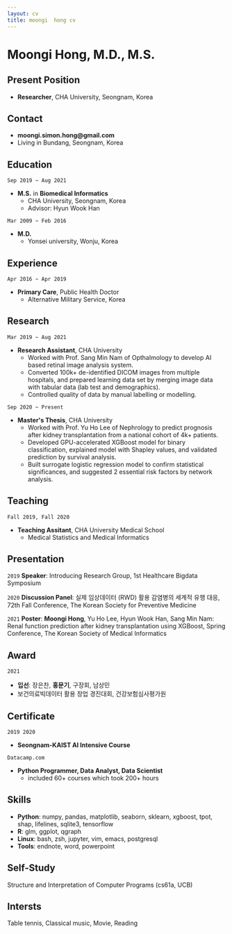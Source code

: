 ```yaml
---
layout: cv
title: moongi  hong cv
---
```


# Moongi Hong, M.D., M.S.

## Present Position
- __Researcher__, CHA University, Seongnam, Korea

## Contact
- __moongi.simon.hong@gmail.com__
- Living in Bundang, Seongnam, Korea

## Education
`Sep 2019 ~ Aug 2021 `
- __M.S.__ in __Biomedical Informatics__
  - CHA University, Seongnam, Korea
  - Advisor: Hyun Wook Han

`Mar 2009 ~ Feb 2016`
- __M.D.__
  - Yonsei university, Wonju, Korea

## Experience
`Apr 2016 ~ Apr 2019`
- __Primary Care__, Public Health Doctor
  - Alternative Military Service, Korea


## Research
`Mar 2019 ~ Aug 2021`
- __Research Assistant__, CHA University
  - Worked with Prof. Sang Min Nam of Opthalmology to develop AI based retinal image analysis system.
  - Converted 100k+ de-identified DICOM images from multiple hospitals, and prepared learning data set by merging image data with tabular data (lab test and demographics).
  - Controlled quality of data by manual labelling or modelling. 

`Sep 2020 ~ Present`
- __Master's Thesis__, CHA University
  - Worked with Prof. Yu Ho Lee of Nephrology to predict prognosis after kidney transplantation from a national cohort of 4k+ patients.
  - Developed GPU-accelerated XGBoost model for binary classification, explained model with Shapley values, and validated prediction by survival analysis.
  - Built surrogate logistic regression model to confirm statistical significances, and suggested 2 essential risk factors by network analysis.

## Teaching
`Fall 2019, Fall 2020`
- __Teaching Assitant__, CHA University Medical School
  - Medical Statistics and Medical Informatics

## Presentation
`2019`
__Speaker__: Introducing Research Group, 1st Healthcare Bigdata Symposium

`2020`
__Discussion Panel__: 실제 임상데이터 (RWD) 활용 감염병의 세계적 유행 대응, 72th Fall Conference, The Korean Society for Preventive Medicine

`2021`
__Poster__: __Moongi Hong__, Yu Ho Lee, Hyun Wook Han, Sang Min Nam: Renal function prediction after kidney transplantation using XGBoost, Spring Conference, The Korean Society of Medical Informatics

## Award
`2021`
- __입선__: 장은찬, __홍문기__, 구장회, 남상민
- 보건의료빅데이터 활용 창업 경진대회, 건강보험심사평가원

## Certificate
`2019 2020`
- __Seongnam-KAIST AI Intensive Course__

`Datacamp.com`
- __Python Programmer, Data Analyst, Data Scientist__
  - included 60+ courses which took 200+ hours

## Skills
- __Python__: numpy, pandas, matplotlib, seaborn, sklearn, xgboost, tpot, shap, lifelines, sqlite3, tensorflow
- __R__: glm, ggplot, qgraph
- __Linux__: bash, zsh, jupyter, vim, emacs, postgresql
- __Tools__: endnote, word, powerpoint

## Self-Study
Structure and Interpretation of Computer Programs (cs61a, UCB)

## Intersts
Table tennis, Classical music, Movie, Reading
